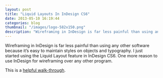 ```yaml
---
layout: post
title: "Liquid Layouts In InDesign CS6"
date: 2013-05-10 16:19:44
categories: blog
thumbnail: "/images/logo-582x150.png"
description: "Wireframing in InDesign is far less painful than using any other software because it's easy to maintain styles on objects and typography."
---
```


Wireframing in InDesign is far less painful than using any other software because it&#8217;s easy to maintain styles on objects and typography. I just started using the Liquid Layout feature in InDesign CS6. One more reason to use InDesign for wireframing over any other program.


This is a <a href="http://helpx.adobe.com/indesign/using/alternate-layouts-liquid-layouts.html" title="Adobe InDesign CS6 Liquid Layouts" target="_blank">helpful walk-through</a>.